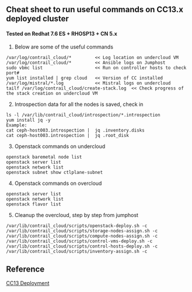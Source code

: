 ## Cheat sheet to run useful commands on CC13.x deployed cluster 
#### Tested on Redhat 7.6 ES + RHOSP13 + CN 5.x

1. Below are some of the useful commands 
```
/var/log/contrail_cloud/*         << Log location on undercloud VM
/var/log/contrail_cloud/*         << Ansible logs on Jumphost 
sudo vbmc list                    << Run on controller hosts to check port#
yum list installed | grep cloud   << Version of CC installed
/var/log/mistral/*.log            << Mistral logs on undercloud
tailf /var/log/contrail_cloud/create-stack.log  << Check progress of the stack creation on undercloud VM
```

2. Introspection data for all the nodes is saved, check in
```
ls -l /var/lib/contrail_cloud/introspection/*.introspection
yum install jq -y
Example: 
cat ceph-host003.introspection |  jq .inventory.disks
cat ceph-host003.introspection |  jq .root_disk
```

3. Openstack commands on undercloud
```
openstack baremetal node list
openstack server list
openstack network list
openstack subnet show ctlplane-subnet
```

4. Openstack commands on overcloud
```
openstack server list
openstack network list
openstack flavor list
```

5. Cleanup the overcloud, step by step from jumphost
```
/var/lib/contrail_cloud/scripts/openstack-deploy.sh -c
/var/lib/contrail_cloud/scripts/storage-nodes-assign.sh -c
/var/lib/contrail_cloud/scripts/compute-nodes-assign.sh -c
/var/lib/contrail_cloud/scripts/control-vms-deploy.sh -c
/var/lib/contrail_cloud/scripts/control-hosts-deploy.sh -c
/var/lib/contrail_cloud/scripts/inventory-assign.sh -c
```

## Reference
[CC13 Deployment](https://www.juniper.net/documentation/en_US/contrail5.0/information-products/pathway-pages/contrail-cloud-deployment-guide-13.0.pdf)
